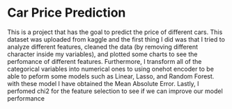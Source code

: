 # Car Price Prediction
This is a project that has the goal to predict the price of different cars. This dataset was uploaded from kaggle and the first thing I did was that I tried to analyze different features, cleaned the data (by removing different character inside my variables), and plotted some charts to see the perfomance of different features.
Furthermore, I transform all of the categorical variables into numerical ones to using onehot encoder to be able to peform some models such as Linear, Lasso, and Random Forest. with these model I have obtained the Mean Absolute Error.
Lastly, I perfomed chi2 for the feature selection to see if we can improve our model performance
